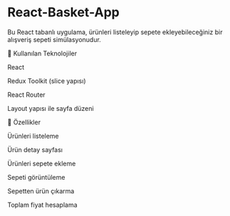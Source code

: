 # React-Basket-App
Bu React tabanlı uygulama, ürünleri listeleyip sepete ekleyebileceğiniz bir alışveriş sepeti simülasyonudur.

🔧 Kullanılan Teknolojiler

React

Redux Toolkit (slice yapısı)

React Router

Layout yapısı ile sayfa düzeni

📌 Özellikler

Ürünleri listeleme

Ürün detay sayfası

Ürünleri sepete ekleme

Sepeti görüntüleme

Sepetten ürün çıkarma

Toplam fiyat hesaplama
